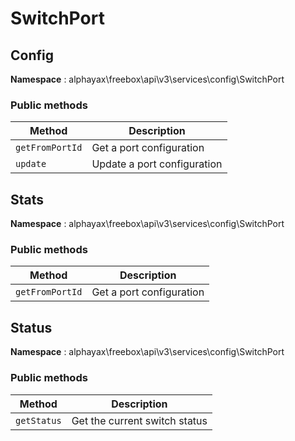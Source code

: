 
# SwitchPort


## Config

**Namespace**  : alphayax\freebox\api\v3\services\config\SwitchPort

### Public methods

| Method | Description |
|---|---|
| `getFromPortId` | Get a port configuration | 
| `update` | Update a port configuration | 

## Stats

**Namespace**  : alphayax\freebox\api\v3\services\config\SwitchPort

### Public methods

| Method | Description |
|---|---|
| `getFromPortId` | Get a port configuration | 

## Status

**Namespace**  : alphayax\freebox\api\v3\services\config\SwitchPort

### Public methods

| Method | Description |
|---|---|
| `getStatus` | Get the current switch status | 
